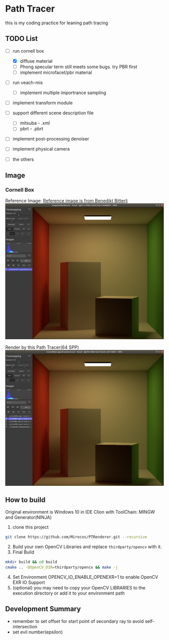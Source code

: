 # Path Tracer
this is my coding practice for leaning path tracing



## TODO List
- [ ] run cornell box
  - [x] diffuse material
  - [ ] Phong specular term still meets some bugs. try PBR first
  - [ ] implement microfacet/pbr material
- [ ] run veach-mis
  - [ ] implement multiple importrance sampling
- [ ] implement transform module
- [ ] support different scene description file
  - [ ] mitsuba - .xml
  - [ ] pbrt - .pbrt
- [ ] implement post-processing denoiser
- [ ] implement physical camera
- [ ] the others 



## Image
### Cornell Box
Reference Image:
[Reference image is from Benedikt Bitterli](![Reference](results/cornell-box-reference.png))
![Reference](results/cornell-box-reference.png)



Render by this Path Tracer(64 SPP)
![Reference](results/cornell-box-mine-spp-64.png)







## How to build
Original environment is Windows 10 in IDE Clion with ToolChain: MINGW and Generator(NINJA)

1. clone this project
```bash
git clone https://github.com/Mirocos/PTRenderer.git --recursive
```
2. Build your own OpenCV Libraries and replace `thirdparty/opencv` with it.
3. Final Build
```BASH
mkdir build && cd build
cmake .. -DOpenCV_DIR=thirdparty/opencv && make -j
```
4. Set Environment OPENCV_IO_ENABLE_OPENEXR=1 to enable OpenCV EXR IO Support
5. (optional) you may need to copy your OpenCV LIBRARIES to the execution directory or add it to your environment path




## Development Summary
- remember to set offset for start point of secondary ray to avoid self-intersection
- set evil number(epsilon)